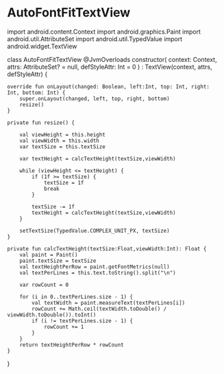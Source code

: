 # AutoFontFitTextView

import android.content.Context
import android.graphics.Paint
import android.util.AttributeSet
import android.util.TypedValue
import android.widget.TextView

class AutoFontFitTextView @JvmOverloads constructor(
    context: Context,
    attrs: AttributeSet? = null,
    defStyleAttr: Int = 0
) : TextView(context, attrs, defStyleAttr) {

    override fun onLayout(changed: Boolean, left:Int, top: Int, right: Int, bottom: Int) {
        super.onLayout(changed, left, top, right, bottom)
        resize()
    }

    private fun resize() {

        val viewHeight = this.height
        val viewWidth = this.width
        var textSize = this.textSize

        var textHeight = calcTextHeight(textSize,viewWidth)

        while (viewHeight <= textHeight) {
            if (1f >= textSize) {
                textSize = 1f
                break
            }

            textSize -= 1f
            textHeight = calcTextHeight(textSize,viewWidth)
        }

        setTextSize(TypedValue.COMPLEX_UNIT_PX, textSize)
    }

    private fun calcTextHeight(textSize:Float,viewWidth:Int): Float {
        val paint = Paint()
        paint.textSize = textSize
        val textHeightPerRow = paint.getFontMetrics(null)
        val textPerLines = this.text.toString().split("\n")

        var rowCount = 0

        for (i in 0..textPerLines.size - 1) {
            val textWidth = paint.measureText(textPerLines[i])
            rowCount += Math.ceil(textWidth.toDouble() / viewWidth.toDouble()).toInt()
            if (i != textPerLines.size - 1) {
                rowCount += 1
            }
        }
        return textHeightPerRow * rowCount
    }
}
